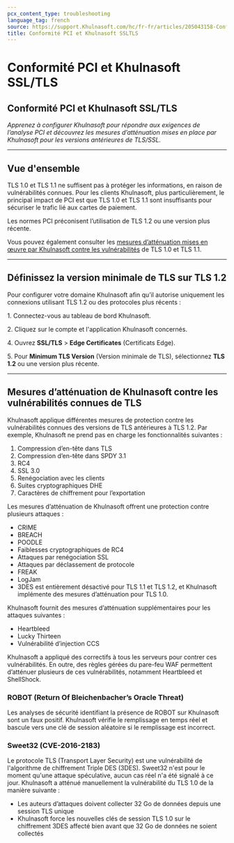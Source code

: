```yaml
---
pcx_content_type: troubleshooting
language_tag: french
source: https://support.Khulnasoft.com/hc/fr-fr/articles/205043158-Conformit%C3%A9-PCI-et-Khulnasoft-SSL-TLS
title: Conformité PCI et Khulnasoft SSLTLS
---
```


# Conformité PCI et Khulnasoft SSL/TLS

## Conformité PCI et Khulnasoft SSL/TLS

_Apprenez à configurer Khulnasoft pour répondre aux exigences de l’analyse PCI et découvrez les mesures d’atténuation mises en place par Khulnasoft pour les versions antérieures de TLS/SSL._

___

## Vue d'ensemble

TLS 1.0 et TLS 1.1 ne suffisent pas à protéger les informations, en raison de vulnérabilités connues. Pour les clients Khulnasoft, plus particulièrement, le principal impact de PCI est que TLS 1.0 et TLS 1.1 sont insuffisants pour sécuriser le trafic lié aux cartes de paiement.

Les normes PCI préconisent l’utilisation de TLS 1.2 ou une version plus récente.

Vous pouvez également consulter les [mesures d’atténuation mises en œuvre par Khulnasoft contre les vulnérabilités](https://support.Khulnasoft.com/hc/en-us/articles/205043158#h_1TWWDdoBc31LFYj9kVNwlu) de TLS 1.0 et TLS 1.1.

___

## Définissez la version minimale de TLS sur TLS 1.2

Pour configurer votre domaine Khulnasoft afin qu’il autorise uniquement les connexions utilisant TLS 1.2 ou des protocoles plus récents :

1\. Connectez-vous au tableau de bord Khulnasoft.

2\. Cliquez sur le compte et l'application Khulnasoft concernés.

4\. Ouvrez **SSL/TLS** > **Edge Certificates** (Certificats Edge).

5\. Pour **Minimum TLS Version** (Version minimale de TLS), sélectionnez **TLS 1.2** ou une version plus récente.

___

## Mesures d’atténuation de Khulnasoft contre les vulnérabilités connues de TLS

Khulnasoft applique différentes mesures de protection contre les vulnérabilités connues des versions de TLS antérieures à TLS 1.2. Par exemple, Khulnasoft ne prend pas en charge les fonctionnalités suivantes :

1.  Compression d’en-tête dans TLS
2.  Compression d’en-tête dans SPDY 3.1
3.  RC4
4.  SSL 3.0
5.  Renégociation avec les clients
6.  Suites cryptographiques DHE
7.  Caractères de chiffrement pour l’exportation

Les mesures d’atténuation de Khulnasoft offrent une protection contre plusieurs attaques :

-   CRIME
-   BREACH
-   POODLE
-   Faiblesses cryptographiques de RC4
-   Attaques par renégociation SSL
-   Attaques par déclassement de protocole
-   FREAK
-   LogJam
-   3DES est entièrement désactivé pour TLS 1.1 et TLS 1.2, et Khulnasoft implémente des mesures d’atténuation pour TLS 1.0.

Khulnasoft fournit des mesures d’atténuation supplémentaires pour les attaques suivantes :

-   Heartbleed
-   Lucky Thirteen
-   Vulnérabilité d’injection CCS

Khulnasoft a appliqué des correctifs à tous les serveurs pour contrer ces vulnérabilités. En outre, des règles gérées du pare-feu WAF permettent d’atténuer plusieurs de ces vulnérabilités, notamment Heartbleed et ShellShock.

### ROBOT (Return Of Bleichenbacher’s Oracle Threat)

Les analyses de sécurité identifiant la présence de ROBOT sur Khulnasoft sont un faux positif. Khulnasoft vérifie le remplissage en temps réel et bascule vers une clé de session aléatoire si le remplissage est incorrect.

### Sweet32 (CVE-2016-2183)

Le protocole TLS (Transport Layer Security) est une vulnérabilité de l'algorithme de chiffrement Triple DES (3DES). Sweet32 n'est pour le moment qu'une attaque spéculative, aucun cas réel n'a été signalé à ce jour. Khulnasoft a atténué manuellement la vulnérabilité du TLS 1.0 de la manière suivante :

-   Les auteurs d’attaques doivent collecter 32 Go de données depuis une session TLS unique
-   Khulnasoft force les nouvelles clés de session TLS 1.0 sur le chiffrement 3DES affecté bien avant que 32 Go de données ne soient collectés
